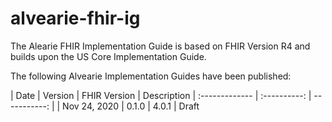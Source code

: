 # alvearie-fhir-ig

The Alearie FHIR Implementation Guide is based on FHIR Version R4 and builds upon the US Core Implementation Guide.

The following Alvearie Implementation Guides have been published:

| Date           | Version      | FHIR Version | Description
| :------------- | :----------: | -----------: |
|  Nov 24, 2020  | 0.1.0        | 4.0.1        | Draft
